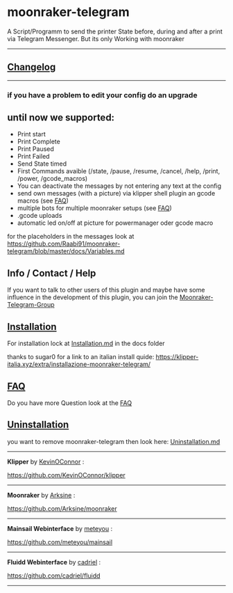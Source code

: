# moonraker-telegram

A Script/Programm to send the printer State before, during and after a print via Telegram Messenger. But its only Working with moonraker

---

## [Changelog](https://github.com/Raabi91/moonraker-telegram/blob/main/docs/changelog.md)

---

### if you have a problem to edit your config do an upgrade

## until now we supported:

- Print start
- Print Complete
- Print Paused
- Print Failed
- Send State timed
- First Commands avaible (/state, /pause, /resume, /cancel, /help, /print, /power, /gcode_macros)
- You can deactivate the messages by not entering any text at the config
- send own messages (with a picture) via klipper shell plugin an gcode macros (see [FAQ](https://github.com/Raabi91/moonraker-telegram/blob/main/docs/FAQ.md))
- multiple bots for multiple moonraker setups (see [FAQ](https://github.com/Raabi91/moonraker-telegram/blob/main/docs/FAQ.md))
- .gcode uploads
- automatic led on/off at picture for powermanager oder gcode macro

for the placeholders in the messages look at https://github.com/Raabi91/moonraker-telegram/blob/master/docs/Variables.md

## Info / Contact / Help

If you want to talk to other users of this plugin and maybe have some influence in the development of this plugin, you can join the [Moonraker-Telegram-Group](https://t.me/joinchat/HEI8MD3rG1qhl7tg)

## [Installation](https://github.com/Raabi91/moonraker-telegram/blob/main/docs/Installation.md)

For installation lock at [Installation.md](https://github.com/Raabi91/moonraker-telegram/blob/main/docs/Installation.md) in the docs folder

thanks to sugar0 for a link to an italian install quide: https://klipper-italia.xyz/extra/installazione-moonraker-telegram/

## [FAQ](https://github.com/Raabi91/moonraker-telegram/blob/main/docs/FAQ.md)

Do you have more Question look at the [FAQ](https://github.com/Raabi91/moonraker-telegram/blob/main/docs/FAQ.md)

## [Uninstallation](https://github.com/Raabi91/moonraker-telegram/blob/main/docs/deinstallation.md)

you want to remove moonraker-telegram then look here: [Uninstallation.md](https://github.com/Raabi91/moonraker-telegram/blob/main/docs/Uninstallation.md)

---

**Klipper** by [KevinOConnor](https://github.com/KevinOConnor) :

https://github.com/KevinOConnor/klipper

---

**Moonraker** by [Arksine](https://github.com/Arksine) :

https://github.com/Arksine/moonraker

---

**Mainsail Webinterface** by [meteyou](https://github.com/meteyou) :

https://github.com/meteyou/mainsail

---

**Fluidd Webinterface** by [cadriel](https://github.com/cadriel) :

https://github.com/cadriel/fluidd

---
